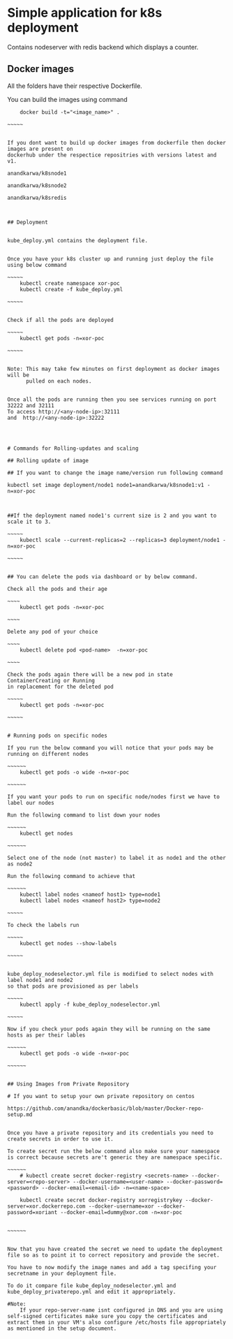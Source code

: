 # Simple application for k8s deployment

Contains nodeserver with redis backend which displays a counter.


## Docker images

All the folders have their respective Dockerfile.

You can build the images using command

~~~~~~
	docker build -t="<image_name>" .

~~~~~


If you dont want to build up docker images from dockerfile then docker images are present on
dockerhub under the respectice repositries with versions latest and v1.

anandkarwa/k8snode1

anandkarwa/k8snode2

anandkarwa/k8sredis



## Deployment


kube_deploy.yml contains the deployment file.


Once you have your k8s cluster up and running just deploy the file using below command

~~~~~
	kubectl create namespace xor-poc
	kubectl create -f kube_deploy.yml

~~~~~


Check if all the pods are deployed

~~~~~
	kubectl get pods -n=xor-poc

~~~~~


Note: This may take few minutes on first deployment as docker images will be
	  pulled on each nodes.


Once all the pods are running then you see services running on port 32222 and 32111
To access http://<any-node-ip>:32111
and  http://<any-node-ip>:32222




# Commands for Rolling-updates and scaling

## Rolling update of image

## If you want to change the image name/version run following command

~~~~~~~~
	kubectl set image deployment/node1 node1=anandkarwa/k8snode1:v1 -n=xor-poc

~~~~~~~~


##If the deployment named node1's current size is 2 and you want to scale it to 3.

~~~~~
	kubectl scale --current-replicas=2 --replicas=3 deployment/node1 -n=xor-poc

~~~~~


## You can delete the pods via dashboard or by below command.

Check all the pods and their age

~~~~
	kubectl get pods -n=xor-poc

~~~~

Delete any pod of your choice

~~~~
	kubectl delete pod <pod-name>  -n=xor-poc

~~~~

Check the pods again there will be a new pod in state ContainerCreating or Running
in replacement for the deleted pod

~~~~~
	kubectl get pods -n=xor-poc

~~~~~


# Running pods on specific nodes

If you run the below command you will notice that your pods may be running on different nodes

~~~~~~
	kubectl get pods -o wide -n=xor-poc

~~~~~~

If you want your pods to run on specific node/nodes first we have to label our nodes

Run the following command to list down your nodes

~~~~~~
	kubectl get nodes

~~~~~~ 

Select one of the node (not master) to label it as node1 and the other as node2

Run the following command to achieve that

~~~~~~
	kubectl label nodes <nameof host1> type=node1
	kubectl label nodes <nameof host2> type=node2

~~~~~

To check the labels run

~~~~~
	kubectl get nodes --show-labels

~~~~~


kube_deploy_nodeselector.yml file is modified to select nodes with label node1 and node2
so that pods are provisioned as per labels

~~~~~
	kubectl apply -f kube_deploy_nodeselector.yml

~~~~~

Now if you check your pods again they will be running on the same hosts as per their lables

~~~~~~
	kubectl get pods -o wide -n=xor-poc

~~~~~~


## Using Images from Private Repository

# If you want to setup your own private repository on centos 

https://github.com/anandka/dockerbasic/blob/master/Docker-repo-setup.md


Once you have a private repository and its credentials you need to create secrets in order to use it.

To create secret run the below command also make sure your namespace is correct because secrets are't generic they are namespace specific.

~~~~~~
	# kubectl create secret docker-registry <secrets-name> --docker-server=<repo-server> --docker-username=<user-name> --docker-password=<password> --docker-email=<email-id> -n=<name-space>

	kubectl create secret docker-registry xorregistrykey --docker-server=xor.dockerrepo.com --docker-username=xor --docker-password=xoriant --docker-email=dummy@xor.com -n=xor-poc


~~~~~~


Now that you have created the secret we need to update the deployment file so as to point it to correct repository and provide the secret.

You have to now modify the image names and add a tag specifing your secretname in your deployment file.

To do it compare file kube_deploy_nodeselector.yml and kube_deploy_privaterepo.yml and edit it appropriately.

#Note:
	If your repo-server-name isnt configured in DNS and you are using self-signed certificates make sure you copy the certificates and extract them in your VM's also configure /etc/hosts file appropriately as mentioned in the setup document.